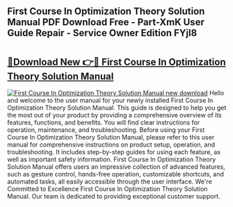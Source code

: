 ## First Course In Optimization Theory Solution Manual PDF Download Free - Part-XmK User Guide Repair - Service Owner Edition FYjl8

# <h2><a href="http://bc80038.oget.top/?id=First+Course+In+Optimization+Theory+Solution+Manual">🔗Download New 👉🔴 First Course In Optimization Theory Solution Manual</a></h2>

[![First Course In Optimization Theory Solution Manual new download](https://i.imgur.com/5g1atiW.png)](http://bc80038.oget.top/?id=First+Course+In+Optimization+Theory+Solution+Manual)
Hello and welcome to the user manual for your newly installed First Course In Optimization Theory Solution Manual. This guide is designed to help you get the most out of your product by providing a comprehensive overview of its features, functions, and benefits. You will find clear instructions for operation, maintenance, and troubleshooting. Before using your First Course In Optimization Theory Solution Manual, please refer to this user manual for comprehensive instructions on product setup, operation, and troubleshooting. It includes step-by-step guides for using each feature, as well as important safety information. First Course In Optimization Theory Solution Manual offers users an impressive collection of advanced features, such as gesture control, hands-free operation, customizable shortcuts, and automated tasks, all easily accessible through the user interface. We're Committed to Excellence First Course In Optimization Theory Solution Manual. Our team is dedicated to providing exceptional customer support.
